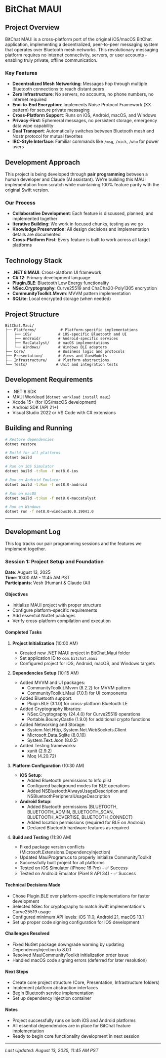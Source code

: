 # BitChat MAUI

## Project Overview

BitChat MAUI is a cross-platform port of the original iOS/macOS BitChat application, implementing a decentralized, peer-to-peer messaging system that operates over Bluetooth mesh networks. This revolutionary messaging platform requires no internet connectivity, servers, or user accounts - enabling truly private, offline communication.

### Key Features

- **Decentralized Mesh Networking**: Messages hop through multiple Bluetooth connections to reach distant peers
- **Zero Infrastructure**: No servers, no accounts, no phone numbers, no internet required
- **End-to-End Encryption**: Implements Noise Protocol Framework (XX pattern) for secure private messaging
- **Cross-Platform Support**: Runs on iOS, Android, macOS, and Windows
- **Privacy-First**: Ephemeral messages, no persistent storage, emergency data wipe capability
- **Dual Transport**: Automatically switches between Bluetooth mesh and Nostr protocol for mutual favorites
- **IRC-Style Interface**: Familiar commands like `/msg`, `/nick`, `/who` for power users

## Development Approach

This project is being developed through **pair programming** between a human developer and Claude (AI assistant). We're building this MAUI implementation from scratch while maintaining 100% feature parity with the original Swift version.

### Our Process

- **Collaborative Development**: Each feature is discussed, planned, and implemented together
- **Iterative Building**: We work in focused chunks, testing as we go
- **Knowledge Preservation**: All design decisions and implementation details are documented
- **Cross-Platform First**: Every feature is built to work across all target platforms

## Technology Stack

- **.NET 8 MAUI**: Cross-platform UI framework
- **C# 12**: Primary development language
- **Plugin.BLE**: Bluetooth Low Energy functionality
- **NSec.Cryptography**: Curve25519 and ChaCha20-Poly1305 encryption
- **CommunityToolkit.Mvvm**: MVVM pattern implementation
- **SQLite**: Local encrypted storage (when needed)

## Project Structure

```
BitChat.Maui/
├── Platforms/           # Platform-specific implementations
│   ├── iOS/            # iOS-specific Bluetooth and UI
│   ├── Android/        # Android-specific services
│   ├── MacCatalyst/    # macOS implementations
│   └── Windows/        # Windows BLE adapters
├── Core/               # Business logic and protocols
├── Presentation/       # Views and ViewModels
├── Infrastructure/     # Platform abstractions
└── Tests/             # Unit and integration tests
```

## Development Requirements

- .NET 8 SDK
- MAUI Workload (`dotnet workload install maui`)
- Xcode 15+ (for iOS/macOS development)
- Android SDK (API 21+)
- Visual Studio 2022 or VS Code with C# extensions

## Building and Running

```bash
# Restore dependencies
dotnet restore

# Build for all platforms
dotnet build

# Run on iOS Simulator
dotnet build -t:Run -f net8.0-ios

# Run on Android Emulator
dotnet build -t:Run -f net8.0-android

# Run on macOS
dotnet build -t:Run -f net8.0-maccatalyst

# Run on Windows
dotnet run -f net8.0-windows10.0.19041.0
```

---

## Development Log

This log tracks our pair programming sessions and the features we implement together.

### Session 1: Project Setup and Foundation
**Date**: August 13, 2025  
**Time**: 10:00 AM - 11:45 AM PST  
**Participants**: Vesh (Human) & Claude (AI)

#### Objectives
- Initialize MAUI project with proper structure
- Configure platform-specific requirements
- Add essential NuGet packages
- Verify cross-platform compilation and execution

#### Completed Tasks

1. **Project Initialization** (10:00 AM)
   - Created new .NET MAUI project in BitChat.Maui folder
   - Set application ID to `com.bitchat.maui`
   - Configured project for iOS, Android, macOS, and Windows targets

2. **Dependencies Setup** (10:15 AM)
   - Added MVVM and UI packages:
     - CommunityToolkit.Mvvm (8.2.2) for MVVM pattern
     - CommunityToolkit.Maui (7.0.1) for UI components
   - Added Bluetooth support:
     - Plugin.BLE (3.1.0) for cross-platform Bluetooth LE
   - Added Cryptography libraries:
     - NSec.Cryptography (24.4.0) for Curve25519 operations
     - Portable.BouncyCastle (1.9.0) for additional crypto functions
   - Added Networking and Storage:
     - System.Net.Http, System.Net.WebSockets.Client
     - Microsoft.Data.Sqlite (8.0.10)
     - System.Text.Json (8.0.5)
   - Added Testing frameworks:
     - xunit (2.9.2)
     - Moq (4.20.72)

3. **Platform Configuration** (10:30 AM)
   - **iOS Setup**:
     - Added Bluetooth permissions to Info.plist
     - Configured background modes for BLE operations
     - Added NSBluetoothAlwaysUsageDescription and NSBluetoothPeripheralUsageDescription
   - **Android Setup**:
     - Added Bluetooth permissions (BLUETOOTH, BLUETOOTH_ADMIN, BLUETOOTH_SCAN, BLUETOOTH_ADVERTISE, BLUETOOTH_CONNECT)
     - Added location permissions (required for BLE on Android)
     - Declared Bluetooth hardware features as required

4. **Build and Testing** (11:30 AM)
   - Fixed package version conflicts (Microsoft.Extensions.DependencyInjection)
   - Updated MauiProgram.cs to properly initialize CommunityToolkit
   - Successfully built project for all platforms
   - Tested on iOS Simulator (iPhone 16 Pro) - ✅ Success
   - Tested on Android Emulator (Pixel 8 API 34) - ✅ Success

#### Technical Decisions Made

- Chose Plugin.BLE over platform-specific implementations for faster development
- Selected NSec for cryptography to match Swift implementation's Curve25519 usage
- Configured minimum API levels: iOS 11.0, Android 21, macOS 13.1
- Set up proper code signing configuration for iOS development

#### Challenges Resolved

- Fixed NuGet package downgrade warning by updating DependencyInjection to 8.0.1
- Resolved MauiCommunityToolkit initialization order issue
- Handled macOS code signing errors (deferred for later resolution)

#### Next Steps

- Create core project structure (Core, Presentation, Infrastructure folders)
- Implement platform abstraction interfaces
- Begin Bluetooth service implementation
- Set up dependency injection container

#### Notes

- Project successfully runs on both iOS and Android platforms
- All essential dependencies are in place for BitChat feature implementation
- Ready to begin core functionality development in next session

---

*Last Updated: August 13, 2025, 11:45 AM PST*